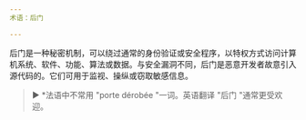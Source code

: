 ```yaml
---
术语：后门

---
```

后门是一种秘密机制，可以绕过通常的身份验证或安全程序，以特权方式访问计算机系统、软件、功能、算法或数据。与安全漏洞不同，后门是恶意开发者故意引入源代码的。它们可用于监视、操纵或窃取敏感信息。

> ► *法语中不常用 "porte dérobée "一词。英语翻译 "后门 "通常更受欢迎。